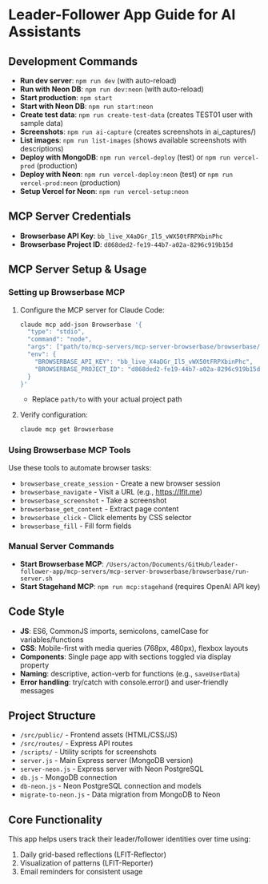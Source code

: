 # Leader-Follower App Guide for AI Assistants

## Development Commands
- **Run dev server**: `npm run dev` (with auto-reload)
- **Run with Neon DB**: `npm run dev:neon` (with auto-reload)
- **Start production**: `npm start`
- **Start with Neon DB**: `npm run start:neon`
- **Create test data**: `npm run create-test-data` (creates TEST01 user with sample data)
- **Screenshots**: `npm run ai-capture` (creates screenshots in ai_captures/)
- **List images**: `npm run list-images` (shows available screenshots with descriptions)
- **Deploy with MongoDB**: `npm run vercel-deploy` (test) or `npm run vercel-prod` (production)
- **Deploy with Neon**: `npm run vercel-deploy:neon` (test) or `npm run vercel-prod:neon` (production)
- **Setup Vercel for Neon**: `npm run vercel-setup:neon`

## MCP Server Credentials
- **Browserbase API Key**: `bb_live_X4aDGr_Il5_vWX50tFRPXbinPhc`
- **Browserbase Project ID**: `d868ded2-fe19-44b7-a02a-8296c919b15d`

## MCP Server Setup & Usage

### Setting up Browserbase MCP
1. Configure the MCP server for Claude Code:
   ```bash
   claude mcp add-json Browserbase '{
     "type": "stdio", 
     "command": "node",
     "args": ["path/to/mcp-servers/mcp-server-browserbase/browserbase/dist/index.js"],
     "env": {
       "BROWSERBASE_API_KEY": "bb_live_X4aDGr_Il5_vWX50tFRPXbinPhc", 
       "BROWSERBASE_PROJECT_ID": "d868ded2-fe19-44b7-a02a-8296c919b15d"
     }
   }'
   ```
   - Replace `path/to` with your actual project path

2. Verify configuration:
   ```bash
   claude mcp get Browserbase
   ```

### Using Browserbase MCP Tools
Use these tools to automate browser tasks:
- `browserbase_create_session` - Create a new browser session
- `browserbase_navigate` - Visit a URL (e.g., https://lfit.me)
- `browserbase_screenshot` - Take a screenshot
- `browserbase_get_content` - Extract page content
- `browserbase_click` - Click elements by CSS selector
- `browserbase_fill` - Fill form fields

### Manual Server Commands
- **Start Browserbase MCP**: `/Users/acton/Documents/GitHub/leader-follower-app/mcp-servers/mcp-server-browserbase/browserbase/run-server.sh` 
- **Start Stagehand MCP**: `npm run mcp:stagehand` (requires OpenAI API key)

## Code Style
- **JS**: ES6, CommonJS imports, semicolons, camelCase for variables/functions
- **CSS**: Mobile-first with media queries (768px, 480px), flexbox layouts
- **Components**: Single page app with sections toggled via display property
- **Naming**: descriptive, action-verb for functions (e.g., `saveUserData`)
- **Error handling**: try/catch with console.error() and user-friendly messages

## Project Structure
- `/src/public/` - Frontend assets (HTML/CSS/JS)
- `/src/routes/` - Express API routes
- `/scripts/` - Utility scripts for screenshots
- `server.js` - Main Express server (MongoDB version)
- `server-neon.js` - Express server with Neon PostgreSQL
- `db.js` - MongoDB connection
- `db-neon.js` - Neon PostgreSQL connection and models
- `migrate-to-neon.js` - Data migration from MongoDB to Neon

## Core Functionality
This app helps users track their leader/follower identities over time using:
1. Daily grid-based reflections (LFIT-Reflector)
2. Visualization of patterns (LFIT-Reporter)
3. Email reminders for consistent usage